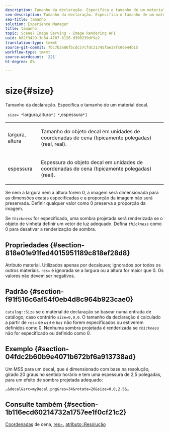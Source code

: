 ```yaml
---
description: Tamanho da declaração. Especifica o tamanho de um material decal.
seo-description: Tamanho da declaração. Especifica o tamanho de um material decal.
seo-title: tamanho
solution: Experience Manager
title: tamanho
topic: Scene7 Image Serving - Image Rendering API
uuid: b82f3429-3d84-4707-8126-d390239df9a2
translation-type: tm+mt
source-git-commit: 7bc7b3a86fbcdc57cfdc31745fae3afc06e44b15
workflow-type: tm+mt
source-wordcount: '221'
ht-degree: 0%

---
```



# size{#size}

Tamanho da declaração. Especifica o tamanho de um material decal.

` size= *`largura,altura`*[ *`,espessura`*]`

<table id="simpletable_00B1226F3B8B49D895D1269AB03D5043"> 
 <tr class="strow"> 
  <td class="stentry"> <p> <span class="varname"> largura, altura  </span> </p> </td> 
  <td class="stentry"> <p>Tamanho do objeto decal em unidades de coordenadas de cena (tipicamente polegadas) (real, real). </p> </td> 
 </tr> 
 <tr class="strow"> 
  <td class="stentry"> <p> <span class="varname"> espessura  </span> </p> </td> 
  <td class="stentry"> <p>Espessura do objeto decal em unidades de coordenadas de cena (tipicamente polegadas) (real). </p> </td> 
 </tr> 
</table>

Se nem a largura nem a altura forem 0, a imagem será dimensionada para as dimensões exatas especificadas e a proporção da imagem não será preservada. Definir qualquer valor como 0 preserva a proporção da imagem.

Se *`thickness`* for especificado, uma sombra projetada será renderizada se o objeto de vinheta definir um vetor de luz adequado. Defina *`thickness`* como 0 para desativar a renderização de sombra.

## Propriedades {#section-818e01e91fed4015951189c818ef28d8}

Atributo material. Utilizados apenas por decalques; ignorados por todos os outros materiais. `res=` é ignorada se a largura ou a altura for maior que 0. Os valores não devem ser negativos.

## Padrão {#section-f91f516c6af54f0eb4d8c964b923cae0}

`catalog::Size` se o material de declaração se basear numa entrada de catálogo; caso contrário  `size=0,0,0`. O tamanho da declaração é calculado a partir de `res=` se *`wid`* e *`hei`* não forem especificados ou estiverem definidos como 0. Nenhuma sombra projetada é renderizada se *`thickness`* não for especificado ou definido como 0.

## Exemplo {#section-04fdc2b60b9e4071b672bf6a913738ad}

Um MSS para um decal, que é dimensionado com base na resolução, girado 20 graus no sentido horário e tem uma espessura de 2,5 polegadas, para um efeito de sombra projetada adequado:

`…&decal&src=myDecal.png&res=34&rotate=20&size=0,0,2.5&…`

## Consulte também {#section-1b116ecd60214732a1757ee1f0cf21c2}

[Coordenadas](../../../../../ir-api/http-protocol/image-rendering-api-ref/c-ir-http-protocol-ref/c-ir-http-protocol-syntax-and-features/c-ir-vignettes/c-ir-scene-coordinates.md#concept-528507024fa640b19a2631357febf7f1) de cena,  [res=](../../../../../ir-api/http-protocol/image-rendering-api-ref/c-ir-http-protocol-ref/c-ir-http-protocol-command-reference/r-ir-res.md#reference-0ad9de8887144c83a6db97b4994f7c04),  [atributo::Resolução](../../../../../ir-api/material-cat/image-rendering-api-ref/c-ir-material-catalog/c-ir-attributes-reference/r-ir-resolution.md#reference-09fe14e6bfbf4db6b7f4369fffecc806)
